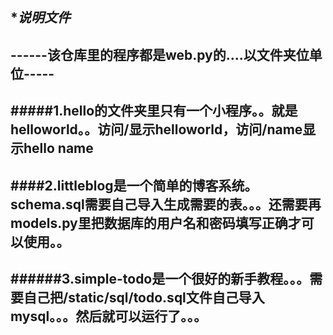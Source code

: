 ************************说明文件***********************
-------------------------------------------------------
------该仓库里的程序都是web.py的....以文件夹位单位-----
-------------------------------------------------------
#####1.hello的文件夹里只有一个小程序。。就是helloworld。。访问/显示helloworld，访问/name显示hello name
-------------------------------------------------------
####2.littleblog是一个简单的博客系统。schema.sql需要自己导入生成需要的表。。。还需要再models.py里把数据库的用户名和密码填写正确才可以使用。。
-------------------------------------------------------
######3.simple-todo是一个很好的新手教程。。。需要自己把/static/sql/todo.sql文件自己导入mysql。。。然后就可以运行了。。。
------------------------------------------------------

